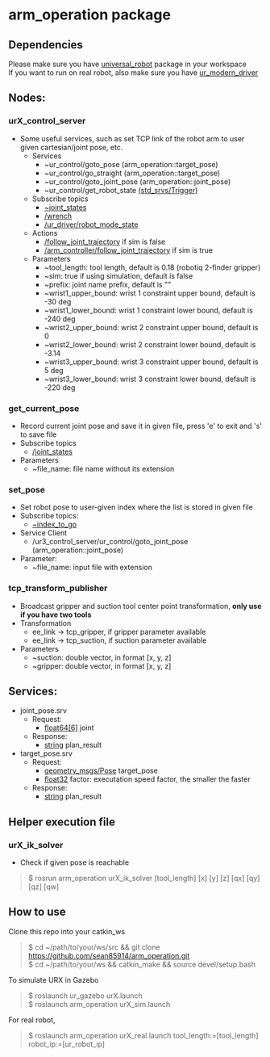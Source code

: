 # arm_operation package
## Dependencies
Please make sure you have [universal_robot](http://wiki.ros.org/universal_robot) package in your workspace  
If you want to run on real robot, also make sure you have [ur_modern_driver](https://github.com/ros-industrial/ur_modern_driver)  

## Nodes:
### urX_control_server
* Some useful services, such as set TCP link of the robot arm to user given cartesian/joint pose, etc.
  * Services
    * ~ur_control/goto_pose (arm_operation::target_pose)
    * ~ur_control/go_straight (arm_operation::target_pose)
    * ~ur_control/goto_joint_pose (arm_operation::joint_pose)
    * ~ur_control/get_robot_state [(std_srvs/Trigger)](http://docs.ros.org/melodic/api/std_srvs/html/srv/Trigger.html)
  * Subscribe topics
    * [~joint_states](http://docs.ros.org/melodic/api/sensor_msgs/html/msg/JointState.html)
    * [/wrench](http://docs.ros.org/jade/api/geometry_msgs/html/msg/WrenchStamped.html)
    * [/ur_driver/robot_mode_state](http://docs.ros.org/kinetic/api/ur_msgs/html/msg/RobotModeDataMsg.html)
  * Actions
    * [/follow_joint_trajectory](http://docs.ros.org/api/control_msgs/html/action/FollowJointTrajectory.html) if sim is false
    * [/arm_controller/follow_joint_trajectory](http://docs.ros.org/api/control_msgs/html/action/FollowJointTrajectory.html) if sim is true
  * Parameters
    * ~tool_length: tool length, default is 0.18 (robotiq 2-finder gripper)
    * ~sim: true if using simulation, default is false
    * ~prefix: joint name prefix, default is ""
    * ~wrist1_upper_bound: wrist 1 constraint upper bound, default is -30 deg
    * ~wrist1_lower_bound: wrist 1 constraint lower bound, default is -240 deg
    * ~wrist2_upper_bound: wrist 2 constraint upper bound, default is 0
    * ~wrist2_lower_bound: wrist 2 constraint lower bound, default is -3.14
    * ~wrist3_upper_bound: wrist 3 constraint upper bound, default is 5 deg
    * ~wrist3_lower_bound: wrist 3 constraint lower bound, default is -220 deg
### get_current_pose
* Record current joint pose and save it in given file, press 'e' to exit and 's' to save file
* Subscribe topics
  * [/joint_states](http://docs.ros.org/melodic/api/sensor_msgs/html/msg/JointState.html)
* Parameters
  * ~file_name: file name without its extension
### set_pose
* Set robot pose to user-given index where the list is stored in given file
* Subscribe topics:
  * [~index_to_go](http://docs.ros.org/melodic/api/std_msgs/html/msg/Int16.html)
* Service Client
  * /ur3_control_server/ur_control/goto_joint_pose (arm_operation::joint_pose)
* Parameter:
  * ~file_name: input file with extension
### tcp_transform_publisher
* Broadcast gripper and suction tool center point transformation, **only use if you have two tools**
* Transformation
  * ee_link -> tcp_gripper, if gripper parameter available
  * ee_link -> tcp_suction, if suction parameter available 
* Parameters
  * ~suction: double vector, in format [x, y, z]
  * ~gripper: double vector, in format [x, y, z]
  
## Services:
* joint_pose.srv
  * Request:
    * [float64[6]](http://docs.ros.org/jade/api/std_msgs/html/msg/Float64.html) joint
  * Response:
    * [string](http://docs.ros.org/jade/api/std_msgs/html/msg/String.html) plan_result
* target_pose.srv
  * Request:
    * [geometry_msgs/Pose](http://docs.ros.org/lunar/api/geometry_msgs/html/msg/Pose.html) target_pose
    * [float32](http://docs.ros.org/jade/api/std_msgs/html/msg/Float32.html) factor: executation speed factor, the smaller the faster
  * Response:
    * [string](http://docs.ros.org/jade/api/std_msgs/html/msg/String.html) plan_result
      
## Helper execution file
### urX_ik_solver
* Check if given pose is reachable
> $ rosrun arm_operation urX_ik_solver [tool_length] [x] [y] [z] [qx] [qy] [qz] [qw]

## How to use
Clone this repo into your catkin_ws
> $ cd ~/path/to/your/ws/src && git clone https://github.com/sean85914/arm_operation.git  
> $ cd ~/path/to/your/ws && catkin_make && source devel/setup.bash


To simulate URX in Gazebo
> $ roslaunch ur_gazebo urX.launch  
> $ roslaunch arm_operation urX_sim.launch

For real robot, 
> $ roslaunch arm_operation urX_real.launch tool_length:=[tool_length] robot_ip:=[ur_robot_ip]


